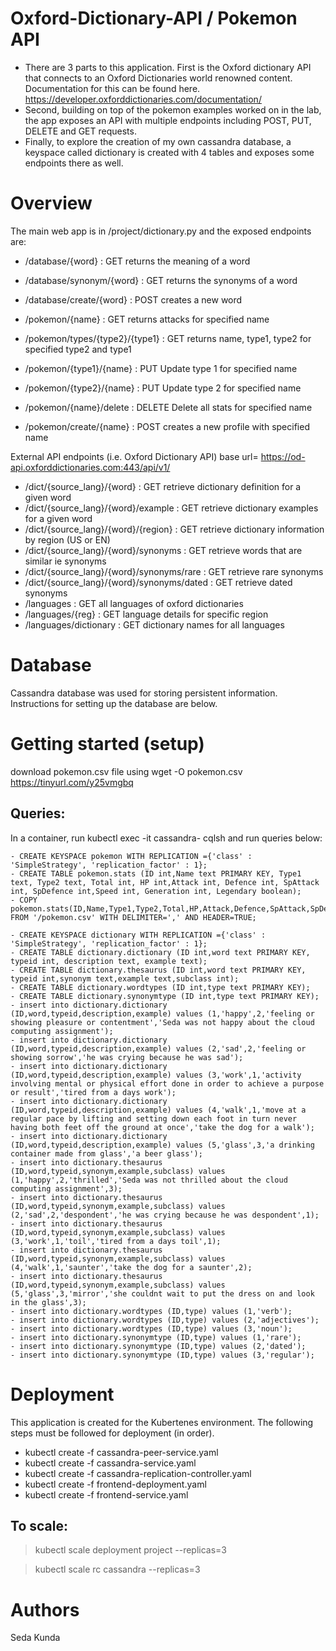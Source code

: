 # Oxford-Dictionary-API / Pokemon API
- There are 3 parts to this application. First is the Oxford dictionary API that connects to an Oxford Dictionaries world renowned content. Documentation for this can be found here. https://developer.oxforddictionaries.com/documentation/
- Second, building on top of the pokemon examples worked on in the lab, the app exposes an API with multiple endpoints including POST, PUT, DELETE and GET requests.
- Finally, to explore the creation of my own cassandra database, a keyspace called dictionary is created with 4 tables and exposes some endpoints there as well.

# Overview
The main web app is in /project/dictionary.py and the exposed endpoints are:
- /database/{word} : GET returns the meaning of a word
- /database/synonym/{word} : GET returns the synonyms of a word
- /database/create/{word} : POST creates a new word

- /pokemon/{name} : GET returns attacks for specified name
- /pokemon/types/{type2}/{type1} : GET returns name, type1, type2 for specified type2 and type1
- /pokemon/{type1}/{name} : PUT Update type 1 for specified name
- /pokemon/{type2}/{name} : PUT Update type 2 for specified name
- /pokemon/{name}/delete : DELETE Delete all stats for specified name
- /pokemon/create/{name} : POST creates a new profile with specified name

External API endpoints (i.e. Oxford Dictionary API)
base url= https://od-api.oxforddictionaries.com:443/api/v1/
- /dict/{source_lang}/{word} : GET retrieve dictionary definition for a given word
- /dict/{source_lang}/{word}/example : GET retrieve dictionary examples for a given word
- /dict/{source_lang}/{word}/{region} : GET retrieve dictionary information by region (US or EN)
- /dict/{source_lang}/{word}/synonyms : GET retrieve words that are similar ie synonyms
- /dict/{source_lang}/{word}/synonyms/rare : GET retrieve rare synonyms
- /dict/{source_lang}/{word}/synonyms/dated : GET retrieve dated synonyms
- /languages : GET all languages of oxford dictionaries
- /languages/{reg} : GET language details for specific region
- /languages/dictionary : GET dictionary names for all languages

# Database
Cassandra database was used for storing persistent information. Instructions for setting up the database are below.

# Getting started (setup)
download pokemon.csv file using wget -O pokemon.csv https://tinyurl.com/y25vmgbq

## Queries:
In a container, run kubectl exec -it cassandra-<specific-name> cqlsh and run queries below:
  
```
- CREATE KEYSPACE pokemon WITH REPLICATION ={'class' : 'SimpleStrategy', 'replication_factor' : 1};
- CREATE TABLE pokemon.stats (ID int,Name text PRIMARY KEY, Type1 text, Type2 text, Total int, HP int,Attack int, Defence int, SpAttack int, SpDefence int,Speed int, Generation int, Legendary boolean);
- COPY pokemon.stats(ID,Name,Type1,Type2,Total,HP,Attack,Defence,SpAttack,SpDefence,Speed,Generation,Legendary) FROM '/pokemon.csv' WITH DELIMITER=',' AND HEADER=TRUE;

- CREATE KEYSPACE dictionary WITH REPLICATION ={'class' : 'SimpleStrategy', 'replication_factor' : 1};
- CREATE TABLE dictionary.dictionary (ID int,word text PRIMARY KEY, typeid int, description text, example text);
- CREATE TABLE dictionary.thesaurus (ID int,word text PRIMARY KEY, typeid int,synonym text,example text,subclass int);
- CREATE TABLE dictionary.wordtypes (ID int,type text PRIMARY KEY);
- CREATE TABLE dictionary.synonymtype (ID int,type text PRIMARY KEY);
- insert into dictionary.dictionary (ID,word,typeid,description,example) values (1,'happy',2,'feeling or showing pleasure or contentment','Seda was not happy about the cloud computing assignment');
- insert into dictionary.dictionary (ID,word,typeid,description,example) values (2,'sad',2,'feeling or showing sorrow','he was crying because he was sad');
- insert into dictionary.dictionary (ID,word,typeid,description,example) values (3,'work',1,'activity involving mental or physical effort done in order to achieve a purpose or result','tired from a days work');
- insert into dictionary.dictionary (ID,word,typeid,description,example) values (4,'walk',1,'move at a regular pace by lifting and setting down each foot in turn never having both feet off the ground at once','take the dog for a walk');
- insert into dictionary.dictionary (ID,word,typeid,description,example) values (5,'glass',3,'a drinking container made from glass','a beer glass');
- insert into dictionary.thesaurus (ID,word,typeid,synonym,example,subclass) values (1,'happy',2,'thrilled','Seda was not thrilled about the cloud computing assignment',3);
- insert into dictionary.thesaurus (ID,word,typeid,synonym,example,subclass) values (2,'sad',2,'despondent','he was crying because he was despondent',1);
- insert into dictionary.thesaurus (ID,word,typeid,synonym,example,subclass) values (3,'work',1,'toil','tired from a days toil',1);
- insert into dictionary.thesaurus (ID,word,typeid,synonym,example,subclass) values (4,'walk',1,'saunter','take the dog for a saunter',2);
- insert into dictionary.thesaurus (ID,word,typeid,synonym,example,subclass) values (5,'glass',3,'mirror','she couldnt wait to put the dress on and look in the glass',3);
- insert into dictionary.wordtypes (ID,type) values (1,'verb');
- insert into dictionary.wordtypes (ID,type) values (2,'adjectives');
- insert into dictionary.wordtypes (ID,type) values (3,'noun');
- insert into dictionary.synonymtype (ID,type) values (1,'rare');
- insert into dictionary.synonymtype (ID,type) values (2,'dated');
- insert into dictionary.synonymtype (ID,type) values (3,'regular');
```
# Deployment
This application is created for the Kubertenes environment. The following steps must be followed for deployment (in order).

- kubectl create -f cassandra-peer-service.yaml 
- kubectl create -f cassandra-service.yaml 
- kubectl create -f cassandra-replication-controller.yaml 
- kubectl create -f frontend-deployment.yaml 
- kubectl create -f frontend-service.yaml 

## To scale:
> kubectl scale deployment project --replicas=3

> kubectl scale rc cassandra --replicas=3

# Authors
Seda Kunda
